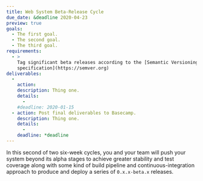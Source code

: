 ```yaml
---
title: Web System Beta-Release Cycle
due_date: &deadline 2020-04-23
preview: true
goals:
  - The first goal.
  - The second goal.
  - The third goal.
requirements:
  - >
    Tag significant beta releases according to the [Semantic Versioning
    specification](https://semver.org)
deliverables:
  -
    action:
    description: Thing one.
    details:
      -
    #deadline: 2020-01-15
  - action: Post final deliverables to Basecamp.
    description: Thing one.
    details:
      -
    deadline: *deadline
---
```


In this second of two six-week cycles, you and your team will push your system beyond its alpha
stages to achieve greater stability and test coverage along with some kind of build pipeline and
continuous-integration approach to produce and deploy a series of `0.x.x-beta.x` releases.
